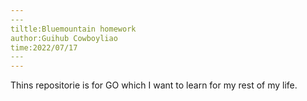 ```yaml
---
​---
tiltle:Bluemountain homework
author:Guihub Cowboyliao
time:2022/07/17
​---
---
```


Thins repositorie is for GO which I want  to learn for my rest of my life.